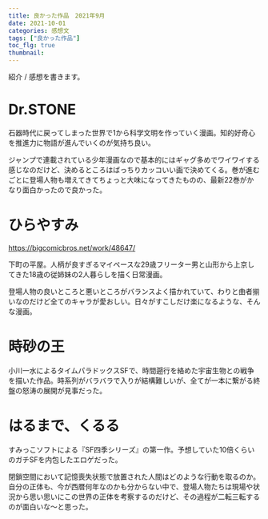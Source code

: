 ```yaml
---
title: 良かった作品　2021年9月
date: 2021-10-01
categories: 感想文
tags: ["良かった作品"]
toc_flg: true
thumbnail: 
---
```


紹介 / 感想を書きます。

# Dr.STONE

石器時代に戻ってしまった世界で1から科学文明を作っていく漫画。知的好奇心を推進力に物語が進んでいくのが気持ち良い。

ジャンプで連載されている少年漫画なので基本的にはギャグ多めでワイワイする感じなのだけど、決めるところはばっちりカッコいい画で決めてくる。巻が進むごとに登場人物も増えてきてちょっと大味になってきたものの、最新22巻がかなり面白かったので良かった。

# ひらやすみ

https://bigcomicbros.net/work/48647/

下町の平屋。人柄が良すぎるマイペースな29歳フリーター男と山形から上京してきた18歳の従姉妹の2人暮らしを描く日常漫画。

登場人物の良いところと悪いところがバランスよく描かれていて、わりと曲者揃いなのだけど全てのキャラが愛おしい。日々がすこしだけ楽になるような、そんな漫画。

# 時砂の王

小川一水によるタイムパラドックスSFで、時間遡行を絡めた宇宙生物との戦争を描いた作品。時系列がバラバラで入りが結構難しいが、全てが一本に繋がる終盤の怒涛の展開が見事だった。

# はるまで、くるる

すみっこソフトによる『SF四季シリーズ』の第一作。予想していた10倍くらいのガチSFを内包したエロゲだった。

閉鎖空間において記憶喪失状態で放置された人間はどのような行動を取るのか。自分の正体も、今が西暦何年なのかも分からない中で、登場人物たちは現場や状況から思い思いにこの世界の正体を考察するのだけど、その過程が二転三転するのが面白いな～と思った。